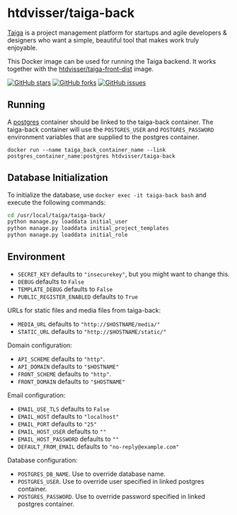 # htdvisser/taiga-back

[Taiga](https://taiga.io/) is a project management platform for startups and agile developers & designers who want a simple, beautiful tool that makes work truly enjoyable.

This Docker image can be used for running the Taiga backend. It works together with the [htdvisser/taiga-front-dist](https://registry.hub.docker.com/u/htdvisser/taiga-front-dist/) image.

[![GitHub stars](https://img.shields.io/github/stars/htdvisser/taiga-docker.svg?style=flat-square)](https://github.com/htdvisser/taiga-docker)
[![GitHub forks](https://img.shields.io/github/forks/htdvisser/taiga-docker.svg?style=flat-square)](https://github.com/htdvisser/taiga-docker)
[![GitHub issues](https://img.shields.io/github/issues/htdvisser/taiga-docker.svg?style=flat-square)](https://github.com/htdvisser/taiga-docker/issues)

## Running

A [postgres](https://registry.hub.docker.com/_/postgres/) container should be linked to the taiga-back container. The taiga-back container will use the ``POSTGRES_USER`` and ``POSTGRES_PASSWORD`` environment variables that are supplied to the postgres container.

```
docker run --name taiga_back_container_name --link postgres_container_name:postgres htdvisser/taiga-back
```

## Database Initialization

To initialize the database, use ``docker exec -it taiga-back bash`` and execute the following commands:

```bash
cd /usr/local/taiga/taiga-back/
python manage.py loaddata initial_user
python manage.py loaddata initial_project_templates
python manage.py loaddata initial_role
```

## Environment

* ``SECRET_KEY`` defaults to ``"insecurekey"``, but you might want to change this.
* ``DEBUG`` defaults to ``False``
* ``TEMPLATE_DEBUG`` defaults to ``False``
* ``PUBLIC_REGISTER_ENABLED`` defaults to ``True``

URLs for static files and media files from taiga-back:

* ``MEDIA_URL`` defaults to ``"http://$HOSTNAME/media/"``
* ``STATIC_URL`` defaults to ``"http://$HOSTNAME/static/"``

Domain configuration:

* ``API_SCHEME`` defaults to ``"http"``.
* ``API_DOMAIN`` defaults to ``"$HOSTNAME"``
* ``FRONT_SCHEME`` defaults to ``"http"``.
* ``FRONT_DOMAIN`` defaults to ``"$HOSTNAME"``

Email configuration:

* ``EMAIL_USE_TLS`` defaults to ``False``
* ``EMAIL_HOST`` defaults to ``"localhost"``
* ``EMAIL_PORT`` defaults to ``"25"``
* ``EMAIL_HOST_USER`` defaults to ``""``
* ``EMAIL_HOST_PASSWORD`` defaults to ``""``
* ``DEFAULT_FROM_EMAIL`` defaults to ``"no-reply@example.com"``

Database configuration:

* ``POSTGRES_DB_NAME``. Use to override database name.
* ``POSTGRES_USER``. Use to override user specified in linked postgres container.
* ``POSTGRES_PASSWORD``. Use to override password specified in linked postgres container.
